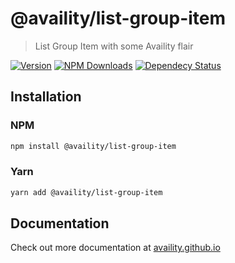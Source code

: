 # @availity/list-group-item

> List Group Item with some Availity flair

[![Version](https://img.shields.io/npm/v/@availity/list-group-item.svg?style=for-the-badge)](https://www.npmjs.com/package/@availity/list-group-item)
[![NPM Downloads](https://img.shields.io/npm/dt/@availity/list-group-item.svg?style=for-the-badge)](https://www.npmjs.com/package/@availity/list-group-item)
[![Dependecy Status](https://img.shields.io/librariesio/release/npm/@availity/list-group-item?style=for-the-badge)](https://github.com/Availity/availity-react/blob/master/packages/list-group-item/package.json)

## Installation

### NPM

```bash
npm install @availity/list-group-item
```

### Yarn

```bash
yarn add @availity/list-group-item
```

## Documentation

Check out more documentation at [availity.github.io](https://availity.github.io/availity-react/components/list-group-item/index)
